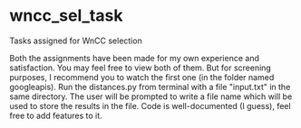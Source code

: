 # wncc_sel_task
Tasks assigned for WnCC selection 

Both the assignments have been made for my own experience and satisfaction. You may feel free to view both of them. 
But for screening purposes, I recommend you to watch the first one (in the folder named googleapis). Run the distances.py from terminal with a file "input.txt" in the same directory.
The user will be prompted to write a file name which will be used to store the results in the file. 
Code is well-documented (I guess), feel free to add features to it.